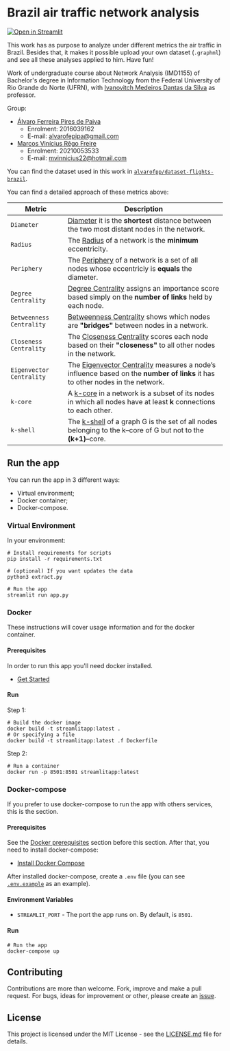 # Brazil air traffic network analysis
[![Open in Streamlit](https://img.shields.io/badge/-Streamlit-262730?style=for-the-badge&labelColor=000000&logo=Streamlit&logoColor=white)](#)

This work has as purpose to analyze under different metrics the air traffic in Brazil. Besides that, it makes it possible upload your own dataset (`.graphml`) and see all these analyses applied to him. Have fun!

Work of undergraduate course about Network Analysis (IMD1155) of Bachelor's degree in Information Technology from the Federal University of Rio Grande do Norte (UFRN), with [Ivanovitch Medeiros Dantas da Silva](https://github.com/ivanovitchm) as professor.

Group:
- [Álvaro Ferreira Pires de Paiva](https://github.com/alvarofpp)
  - Enrolment: 2016039162
  - E-mail: alvarofepipa@gmail.com
- [Marcos Vinícius Rêgo Freire](https://github.com/mvinnicius22)
  - Enrolment: 20210053533
  - E-mail: mvinnicius22@hotmail.com

You can find the dataset used in this work in [`alvarofpp/dataset-flights-brazil`](https://github.com/alvarofpp/dataset-flights-brazil).

You can find a detailed approach of these metrics above:

| Metric | Description |
| --- | --- |
| `Diameter` | [Diameter](https://colab.research.google.com/github/ivanovitchm/network_analysis/blob/main/week_06/Hubs.ipynb#scrollTo=5yquhZpJ1DaF&line=2&uniqifier=1) it is the **shortest** distance between the two most distant nodes in the network. |
| `Radius` | The [Radius](https://colab.research.google.com/github/ivanovitchm/network_analysis/blob/main/week_06/Hubs.ipynb#scrollTo=eRnXKxUU2UUw&line=1&uniqifier=1) of a network is the **minimum** eccentricity. |
| `Periphery` | The [Periphery](https://colab.research.google.com/github/ivanovitchm/network_analysis/blob/main/week_06/Hubs.ipynb#scrollTo=aaV5juQB4kCW&line=1&uniqifier=1) of a network is a set of all nodes whose eccentriciy is **equals** the diameter. |
| `Degree Centrality` | [Degree Centrality](https://colab.research.google.com/github/ivanovitchm/network_analysis/blob/main/week_06/Hubs.ipynb#scrollTo=GfPALZ3QUtlP&line=3&uniqifier=1) assigns an importance score based simply on the **number of links** held by each node. |
| `Betweenness Centrality` | [Betweenness Centrality](https://colab.research.google.com/github/ivanovitchm/network_analysis/blob/main/week_06/Hubs.ipynb#scrollTo=vqlupG50r8Yf) shows which nodes are **"bridges"** between nodes in a network. |
| `Closeness Centrality` | The [Closeness Centrality](https://colab.research.google.com/github/ivanovitchm/network_analysis/blob/main/week_06/Hubs.ipynb#scrollTo=zXVhKitENj3D) scores each node based on their **"closeness"** to all other nodes in the network. |
| `Eigenvector Centrality` | The [Eigenvector Centrality](https://colab.research.google.com/github/ivanovitchm/network_analysis/blob/main/week_06/Hubs.ipynb#scrollTo=ix_GsVjVc_d4) measures a node’s influence based on the **number of links** it has to other nodes in the network. |
| `k-core` | A [k-core](https://colab.research.google.com/github/ivanovitchm/network_analysis/blob/main/week_06/Hubs.ipynb#scrollTo=vqlupG50r8Yf) in a network is a subset of its nodes in which all nodes have at least **k** connections to each other. |
| `k-shell` | The [k-shell](https://colab.research.google.com/github/ivanovitchm/network_analysis/blob/main/week_06/Hubs.ipynb#scrollTo=PgYUzep5KqrU&line=5&uniqifier=1) of a graph G is the set of all nodes belonging to the k–core of G but not to the **(k+1)**–core. |


## Run the app

You can run the app in 3 different ways:

- Virtual environment;
- Docker container;
- Docker-compose.

### Virtual Environment

In your environment:

```shell
# Install requirements for scripts
pip install -r requirements.txt

# (optional) If you want updates the data
python3 extract.py

# Run the app
streamlit run app.py
```

### Docker

These instructions will cover usage information and for the docker container.

#### Prerequisites

In order to run this app you'll need docker installed.

- [Get Started](https://docs.docker.com/get-started/)

#### Run

Step 1:
```shell
# Build the docker image
docker build -t streamlitapp:latest .
# Or specifying a file
docker build -t streamlitapp:latest .f Dockerfile
```

Step 2:
```shell
# Run a container
docker run -p 8501:8501 streamlitapp:latest
```

### Docker-compose

If you prefer to use docker-compose to run the app with others services, this is the section.

#### Prerequisites

See the [Docker prerequisites](#) section before this section. After that, you need to install docker-compose:

- [Install Docker Compose](https://docs.docker.com/compose/install/)

After installed docker-compose, create a `.env` file (you can see [`.env.example`](.env.example) as an example).

#### Environment Variables

- `STREAMLIT_PORT` - The port the app runs on. By default, is `8501`.

#### Run

```shell
# Run the app
docker-compose up
```

## Contributing
Contributions are more than welcome. Fork, improve and make a pull request. For bugs, ideas for improvement or other, please create an [issue](https://github.com/alvarofpp/ufrn-imd1155-brazil-air-traffic-network-analysis/issues).

## License
This project is licensed under the MIT License - see the [LICENSE.md](LICENSE.md) file for details.
